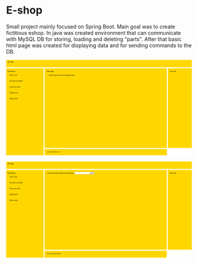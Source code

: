 # E-shop
Small project mainly focused on Spring Boot. Main goal was to create fictitious eshop. In java was created environment that can communicate with MySQL DB for storing, loading and deleting "parts". After that basic html page was created for displaying data and for sending commands to the DB.

![Main page after refresh](https://github.com/JiriSvacek/E-shop/blob/master/pics/main.PNG)

![Create new item](https://github.com/JiriSvacek/E-shop/blob/master/pics/create.PNG)
